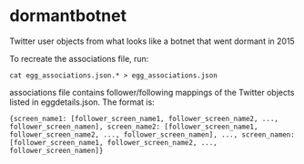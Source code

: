 # dormantbotnet
Twitter user objects from what looks like a botnet that went dormant in 2015

To recreate the associations file, run:

`cat egg_associations.json.* > egg_associations.json`

associations file contains follower/following mappings of the Twitter objects listed in eggdetails.json. The format is:

`{screen_name1: [follower_screen_name1, follower_screen_name2, ..., follower_screen_namen],
 screen_name2: [follower_screen_name1, follower_screen_name2, ..., follower_screen_namen],
 ...,
 screen_namen: [follower_screen_name1, follower_screen_name2, ..., follower_screen_namen]}`
